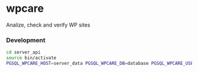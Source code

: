 # wpcare
Analize, check and verify WP sites

### Development

```bash
cd server_api
source bin/activate
PGSQL_WPCARE_HOST=server_data PGSQL_WPCARE_DB=database PGSQL_WPCARE_USER=user PGSQL_WPCARE_PASSWORD=password bin/flask --app app run --debug
```